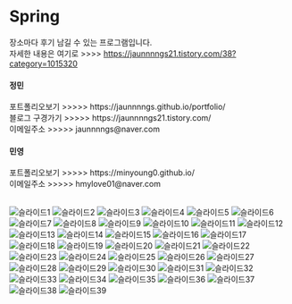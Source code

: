 # Spring

장소마다 후기 남길 수 있는 프로그램입니다. <br>
자세한 내용은 여기로 >>>> https://jaunnnngs21.tistory.com/38?category=1015320 
<h4>정민</h4>
포트폴리오보기 >>>>> https://jaunnnngs.github.io/portfolio/ <br>
블로그 구경가기 >>>>> https://jaunnnngs21.tistory.com/<br>
이메일주소 >>>>> jaunnnngs@naver.com
<h4>민영</h4>
포트폴리오보기 >>>>> https://minyoung0.github.io/  <br>
이메일주소 >>>>> hmylove01@naver.com  
<br><br>

![슬라이드1](https://user-images.githubusercontent.com/81130206/136886672-b5bed056-1fcc-4899-b8ae-78c681cf9035.JPG)
![슬라이드2](https://user-images.githubusercontent.com/81130206/136886676-37ba4e0a-82bb-498d-825f-a2fe51a31f94.JPG)
![슬라이드3](https://user-images.githubusercontent.com/81130206/136886677-5d2ba2cf-12be-468e-a7bb-511e8d05dad2.JPG)
![슬라이드4](https://user-images.githubusercontent.com/81130206/136886678-313301cf-1872-4ebd-831e-70e5f98866c4.JPG)
![슬라이드5](https://user-images.githubusercontent.com/81130206/136886680-cd0a05ce-03ca-44e0-9ec6-5b558f5c8896.JPG)
![슬라이드6](https://user-images.githubusercontent.com/81130206/136886683-0004374a-b7e8-4d8f-812e-10c36116b793.JPG)
![슬라이드7](https://user-images.githubusercontent.com/81130206/136886685-5d49af4a-f4d8-4de2-beec-f06746a515c2.JPG)
![슬라이드8](https://user-images.githubusercontent.com/81130206/136886686-c6913718-8928-472d-be7b-d215e935649f.JPG)
![슬라이드9](https://user-images.githubusercontent.com/81130206/136886687-fbf35332-77b4-4e44-84b1-7fa47d895264.JPG)
![슬라이드10](https://user-images.githubusercontent.com/81130206/136886689-85b53116-7721-462b-b4a2-9dbb2f6fbb0b.JPG)
![슬라이드11](https://user-images.githubusercontent.com/81130206/136886691-3663fc75-35fe-4641-be8a-22a6c110164e.JPG)
![슬라이드12](https://user-images.githubusercontent.com/81130206/136886692-84bbe81b-61f5-4642-8f3e-510b8e6b25dd.JPG)
![슬라이드13](https://user-images.githubusercontent.com/81130206/136886695-a87c126e-b40d-4e6c-848b-f97e455ea80d.JPG)
![슬라이드14](https://user-images.githubusercontent.com/81130206/136886697-beaa68c7-dd8c-4da2-a270-72dfdab8ad99.JPG)
![슬라이드15](https://user-images.githubusercontent.com/81130206/136886698-801580ff-5122-46d5-a4ae-b3c45ec05101.JPG)
![슬라이드16](https://user-images.githubusercontent.com/81130206/136886699-efeaa4f7-829e-4fce-b099-f73357aa8029.JPG)
![슬라이드17](https://user-images.githubusercontent.com/81130206/136886703-9874f83a-4de7-43a8-b6b8-c29b4ff9c7b1.JPG)
![슬라이드18](https://user-images.githubusercontent.com/81130206/136886705-f1cce337-f842-4e22-a74f-31c0e63a19e5.JPG)
![슬라이드19](https://user-images.githubusercontent.com/81130206/136886707-9cc839e3-c59d-4fdc-886e-9edafe005bd7.JPG)
![슬라이드20](https://user-images.githubusercontent.com/81130206/136886709-1fed55fb-c1e4-4493-9f44-b8d7736a22cf.JPG)
![슬라이드21](https://user-images.githubusercontent.com/81130206/136886712-f8a20706-c084-4ffe-8145-307ee9a1bc1e.JPG)
![슬라이드22](https://user-images.githubusercontent.com/81130206/136886713-cd400eae-588a-4140-9169-ccf3fbbc6ff5.JPG)
![슬라이드23](https://user-images.githubusercontent.com/81130206/136886715-c42c8d36-06f3-49c2-a614-3d8df7030a1d.JPG)
![슬라이드24](https://user-images.githubusercontent.com/81130206/136886718-58a2c64f-a48a-413e-9fbb-8eb292508a03.JPG)
![슬라이드25](https://user-images.githubusercontent.com/81130206/136886719-ca4b997f-4ee1-4c60-bf01-64402cbfa5c2.JPG)
![슬라이드26](https://user-images.githubusercontent.com/81130206/136886720-4a5f333f-e466-49bc-a102-17bc3514985d.JPG)
![슬라이드27](https://user-images.githubusercontent.com/81130206/136886722-17a2ffdf-e07a-4e38-811b-443b8439c59a.JPG)
![슬라이드28](https://user-images.githubusercontent.com/81130206/136886723-e3644da1-5659-4a59-88cd-a889fb8287c4.JPG)
![슬라이드29](https://user-images.githubusercontent.com/81130206/136886724-37b3d4b4-63a8-4c41-bb6c-f901ad515c61.JPG)
![슬라이드30](https://user-images.githubusercontent.com/81130206/136886725-f921ff8d-4970-4686-8ac1-9ce44b855595.JPG)
![슬라이드31](https://user-images.githubusercontent.com/81130206/136886727-4276ca7c-ab1b-43e6-989a-ef4e8d60ae85.JPG)
![슬라이드32](https://user-images.githubusercontent.com/81130206/136886728-c03d50fd-07eb-41f2-a856-bb8b9eb6b31a.JPG)
![슬라이드33](https://user-images.githubusercontent.com/81130206/136886730-874f41f9-015a-49b2-9d4a-3fb4e108a834.JPG)
![슬라이드34](https://user-images.githubusercontent.com/81130206/136886732-7655e4d8-8f8d-4ccb-b80c-aff552d497cd.JPG)
![슬라이드35](https://user-images.githubusercontent.com/81130206/136886735-322f1ea6-4316-41db-b40a-e5438027ff78.JPG)
![슬라이드36](https://user-images.githubusercontent.com/81130206/136886738-e44292b6-5406-4f46-a6fa-d974d18688d5.JPG)
![슬라이드37](https://user-images.githubusercontent.com/81130206/136886739-8e155a40-3581-4fb2-a1d5-fabf7ce250b0.JPG)
![슬라이드38](https://user-images.githubusercontent.com/81130206/136886741-c53acd27-5282-4ee9-a1d7-6530be702701.JPG)
![슬라이드39](https://user-images.githubusercontent.com/81130206/136886895-ea659670-8fe7-49bc-94b9-cab4511967d9.JPG)
